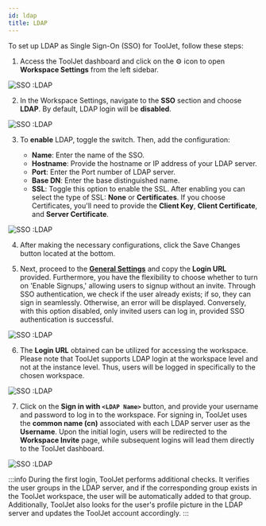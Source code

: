 ```yaml
---
id: ldap
title: LDAP
---
```


To set up LDAP as Single Sign-On (SSO) for ToolJet, follow these steps:

1. Access the ToolJet dashboard and click on the ⚙️ icon to open **Workspace Settings** from the left sidebar.

  <div style={{textAlign: 'center'}}>

  <img className="screenshot-full" src="/img/sso/ldap/settings-v2.png" alt="SSO :LDAP" />

  </div>

2. In the Workspace Settings, navigate to the **SSO** section and choose **LDAP**. By default, LDAP login will be **disabled**.

  <div style={{textAlign: 'center'}}>

  <img className="screenshot-full" src="/img/sso/ldap/disabled-v2.png" alt="SSO :LDAP"/>

  </div>

3. To **enable** LDAP, toggle the switch. Then, add the configuration:

   - **Name**: Enter the name of the SSO.
   - **Hostname**: Provide the hostname or IP address of your LDAP server.
   - **Port**: Enter the Port number of LDAP server.
   - **Base DN**: Enter the base distinguished name.
   - **SSL**: Toggle this option to enable the SSL. After enabling you can select the type of SSL: **None** or **Certificates**. If you choose Certificates, you'll need to provide the **Client Key**, **Client Certificate**, and **Server Certificate**.

  <div style={{textAlign: 'center'}}>

  <img className="screenshot-full" src="/img/sso/ldap/fields.png" alt="SSO :LDAP"/>

  </div>

4. After making the necessary configurations, click the Save Changes button located at the bottom.


5. Next, proceed to the **[General Settings](/docs/user-authentication/general-settings)** and copy the **Login URL** provided. Furthermore, you have the flexibility to choose whether to turn on 'Enable Signups,' allowing users to signup without an invite. Through SSO authentication, we check if the user already exists; if so, they can sign in seamlessly. Otherwise, an error will be displayed. Conversely, with this option disabled, only invited users can log in, provided SSO authentication is successful.
  
  <div style={{textAlign: 'center'}}>

  <img className="screenshot-full" src="/img/sso/ldap/url.png" alt="SSO :LDAP"/>

  </div>

6. The **Login URL** obtained can be utilized for accessing the workspace. Please note that ToolJet supports LDAP login at the workspace level and not at the instance level. Thus, users will be logged in specifically to the chosen workspace.

  <div style={{textAlign: 'center'}}>

  <img className="screenshot-full" src="/img/sso/ldap/login.png" alt="SSO :LDAP"/>

  </div>

7. Click on the **Sign in with `<LDAP Name>`** button, and provide your username and password to log in to the workspace. For signing in, ToolJet uses the **common name (cn)** associated with each LDAP server user as the **Username**. Upon the initial login, users will be redirected to the **Workspace Invite** page, while subsequent logins will lead them directly to the ToolJet dashboard.

  <div style={{textAlign: 'center'}}>

  <img className="screenshot-full" src="/img/sso/ldap/firstlogin.gif" alt="SSO :LDAP"/>

  </div>

:::info
During the first login, ToolJet performs additional checks. It verifies the user groups in the LDAP server, and if the corresponding group exists in the ToolJet workspace, the user will be automatically added to that group. Additionally, ToolJet also looks for the user's profile picture in the LDAP server and updates the ToolJet account accordingly.
:::
